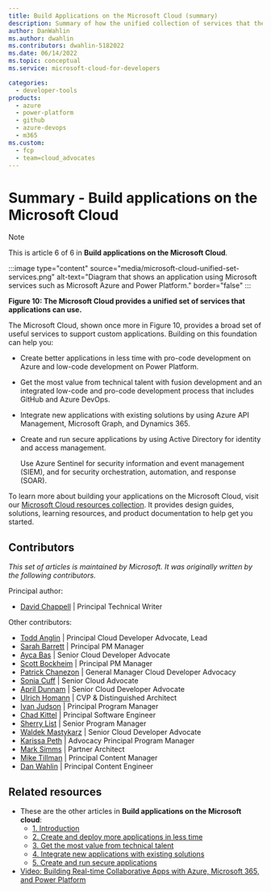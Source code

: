 ```yaml
---
title: Build Applications on the Microsoft Cloud (summary)
description: Summary of how the unified collection of services that the Microsoft Cloud provides can deliver more value in less time with better security.
author: DanWahlin
ms.author: dwahlin
ms.contributors: dwahlin-5182022
ms.date: 06/14/2022
ms.topic: conceptual
ms.service: microsoft-cloud-for-developers

categories:
  - developer-tools
products:
  - azure
  - power-platform
  - github
  - azure-devops
  - m365
ms.custom:
  - fcp
  - team=cloud_advocates
---
```


# Summary - Build applications on the Microsoft Cloud

> [!Note]
> This is article 6 of 6 in **Build applications on the Microsoft Cloud**.

:::image type="content" source="media/microsoft-cloud-unified-set-services.png" alt-text="Diagram that shows an application using Microsoft services such as Microsoft Azure and Power Platform." border="false" :::

**Figure 10: The Microsoft Cloud provides a unified set of services that applications can use.**

The Microsoft Cloud, shown once more in Figure 10, provides a broad set of useful services to support custom applications. Building on this foundation can help you:

- Create better applications in less time with pro-code development on Azure and low-code development on Power Platform.
- Get the most value from technical talent with fusion development and an integrated low-code and pro-code development process that includes GitHub and Azure DevOps.
- Integrate new applications with existing solutions by using Azure API Management, Microsoft Graph, and Dynamics 365.
- Create and run secure applications by using Active Directory for identity and access management.

  Use Azure Sentinel for security information and event management (SIEM), and for security orchestration, automation, and response (SOAR).

To learn more about building your applications on the Microsoft Cloud, visit our [Microsoft Cloud resources collection](/users/danwahlin-6308/collections/zndga71jkjrojp?WT.mc_id=m365-63607-cxa). It provides design guides, solutions, learning resources, and product documentation to help get you started.

## Contributors

*This set of articles is maintained by Microsoft. It was originally written by the following contributors.*

Principal author:

- [David Chappell](https://www.linkedin.com/in/davidchappellonlinkedin) | Principal Technical Writer

Other contributors:

- [Todd Anglin](https://www.linkedin.com/in/toddanglin) | Principal Cloud Developer Advocate, Lead
- [Sarah Barrett](https://www.linkedin.com/in/sarah-barrett-42ab1a2a) | Principal PM Manager
- [Ayca Bas](https://www.linkedin.com/in/aycabas) | Senior Cloud Developer Advocate
- [Scott Bockheim](https://www.linkedin.com/in/scottbockheim) | Principal PM Manager
- [Patrick Chanezon](https://www.linkedin.com/in/chanezon) | General Manager Cloud Developer Advocacy
- [Sonia Cuff](https://www.linkedin.com/in/soniacuff) | Senior Cloud Advocate
- [April Dunnam](https://www.linkedin.com/in/aprildunnam) | Senior Cloud Developer Advocate
- [Ulrich Homann](https://www.linkedin.com/in/ulrichhomann) | CVP & Distinguished Architect
- [Ivan Judson](https://www.linkedin.com/in/irjudson) | Principal Program Manager
- [Chad Kittel](https://www.linkedin.com/in/chadkittel) | Principal Software Engineer
- [Sherry List](https://www.linkedin.com/in/sherrylist) | Senior Program Manager
- [Waldek Mastykarz](https://www.linkedin.com/in/waldekmastykarz) | Senior Cloud Developer Advocate
- [Karissa Peth](https://www.linkedin.com/in/karissapeth) | Advocacy Principal Program Manager
- [Mark Simms](https://www.linkedin.com/in/marksimms2) | Partner Architect
- [Mike Tillman](https://www.linkedin.com/in/mike-tillman-b978a71) | Principal Content Manager
- [Dan Wahlin](https://www.linkedin.com/in/danwahlin) | Principal Content Engineer

## Related resources

- These are the other articles in **Build applications on the Microsoft cloud**:
  - [1. Introduction](introduction.md)
  - [2. Create and deploy more applications in less time](create-deploy-more-applications-less-time.md)
  - [3. Get the most value from technical talent](get-most-value-technical-talent.md)
  - [4. Integrate new applications with existing solutions](integrate-new-applications-existing-solutions.md)
  - [5. Create and run secure applications](create-run-secure-applications.md)
- [Video: Building Real-time Collaborative Apps with Azure, Microsoft 365, and Power Platform](https://aka.ms/microsoft-cloud-build22-video)